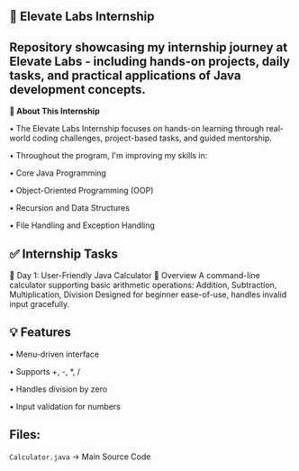 **🚀 Elevate Labs Internship**
---
Repository showcasing my internship journey at Elevate Labs - including hands-on projects, daily tasks, and practical applications of Java development concepts.
---
**📘 About This Internship**

• The Elevate Labs Internship focuses on hands-on learning through real-world coding challenges, project-based tasks, and guided mentorship.

• Throughout the program, I'm improving my skills in:

• Core Java Programming

• Object-Oriented Programming (OOP)

• Recursion and Data Structures

• File Handling and Exception Handling

✅ **Internship Tasks**
---
📅 Day 1: User-Friendly Java Calculator
🚀 Overview
A command-line calculator supporting basic arithmetic operations:
Addition, Subtraction, Multiplication, Division
Designed for beginner ease-of-use, handles invalid input gracefully.

💡 Features
---
• Menu-driven interface

• Supports +, -, *, /

• Handles division by zero

• Input validation for numbers

Files:
----
`Calculator.java` -> Main Source Code

